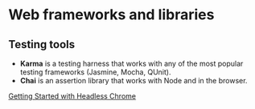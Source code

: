 # Web frameworks and libraries

## Testing tools

* **Karma** is a testing harness that works with any of the most popular testing frameworks (Jasmine, Mocha, QUnit).
* **Chai** is an assertion library that works with Node and in the browser.

[Getting Started with Headless Chrome](https://developers.google.com/web/updates/2017/04/headless-chrome)